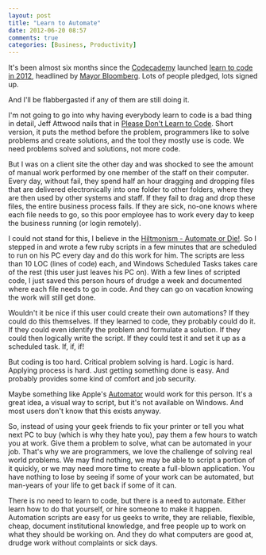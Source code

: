 ```yaml
---
layout: post
title: "Learn to Automate"
date: 2012-06-20 08:57
comments: true
categories: [Business, Productivity]
---
```


It's been almost six months since the [Codecademy](http://www.codecademy.com) launched [learn to code in 2012](http://codeyear.com), headlined by [Mayor Bloomberg](https://twitter.com/mikebloomberg/status/154999795159805952). Lots of people pledged, lots signed up.

And I'll be flabbergasted if any of them are still doing it.

I'm not going to go into why having everybody learn to code is a bad thing in detail, Jeff Attwood nails that in [Please Don't Learn to Code](http://www.codinghorror.com/blog/2012/05/please-dont-learn-to-code.html). Short version, it puts the method before the problem, programmers like to solve problems and create solutions, and the tool they mostly use is code. We need problems solved and solutions, not more code.

But I was on a client site the other day and was shocked to see the amount of manual work performed by one member of the staff on their computer. Every day, without fail, they spend half an hour dragging and dropping files that are delivered electronically into one folder to other folders, where they are then used by other systems and staff. If they fail to drag and drop these files, the entire business process fails. If they are sick, no-one knows where each file needs to go, so this poor employee has to work every day to keep the business running (or login remotely).

I could not stand for this, I believe in the [Hiltmonism - Automate or Die!](http://hiltmon.com/blog/2011/12/04/hiltmonism-automate-or-die/). So I stepped in and wrote a few ruby scripts in a few minutes that are scheduled to run on his PC every day and do this work for him. The scripts are less than 10 LOC (lines of code) each, and Windows Scheduled Tasks takes care of the rest (this user just leaves his PC on). With a few lines of scripted code, I just saved this person hours of drudge a week and documented where each file needs to go in code. And they can go on vacation knowing the work will still get done.

Wouldn't it be nice if this user could create their own automations? If they could do this themselves. If they learned to code, they probably could do it. If they could even identify the problem and formulate a solution. If they could then logically write the script. If they could test it and set it up as a scheduled task. If, if, if!

But coding is too hard. Critical problem solving is hard. Logic is hard. Applying process is hard. Just getting something done is easy. And probably provides some kind of comfort and job security.

Maybe something like Apple's [Automator](http://support.apple.com/kb/HT2488?viewlocale=en_US&locale=en_US) would work for this person. It's a great idea, a visual way to script, but it's not available on Windows. And most users don't know that this exists anyway.

So, instead of using your geek friends to fix your printer or tell you what next PC to buy (which is why they hate you), pay them a few hours to watch you at work. Give them a problem to solve, what can be automated in your job. That's why we are programmers, we love the challenge of solving real world problems. We may find nothing, we may be able to script a portion of it quickly, or we may need more time to create a full-blown application. You have nothing to lose by seeing if some of your work can be automated, but man-years of your life to get back if some of it can.

There is no need to learn to code, but there is a need to automate. Either learn how to do that yourself, or hire someone to make it happen. Automation scripts are easy for us geeks to write, they are reliable, flexible, cheap, document institutional knowledge, and free people up to work on what they should be working on. And they do what computers are good at, drudge work without complaints or sick days.
